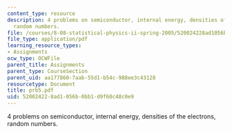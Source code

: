 ```yaml
---
content_type: resource
description: 4 problems on semiconductor, internal energy, densities of the electrons,
  random numbers.
file: /courses/8-08-statistical-physics-ii-spring-2005/520024228ad1056b0bb1d9f60c48c0e9_prb5.pdf
file_type: application/pdf
learning_resource_types:
- Assignments
ocw_type: OCWFile
parent_title: Assignments
parent_type: CourseSection
parent_uid: aa177860-7aab-55d1-b54c-988ee3c43128
resourcetype: Document
title: prb5.pdf
uid: 52002422-8ad1-056b-0bb1-d9f60c48c0e9
---
```

4 problems on semiconductor, internal energy, densities of the electrons, random numbers.

